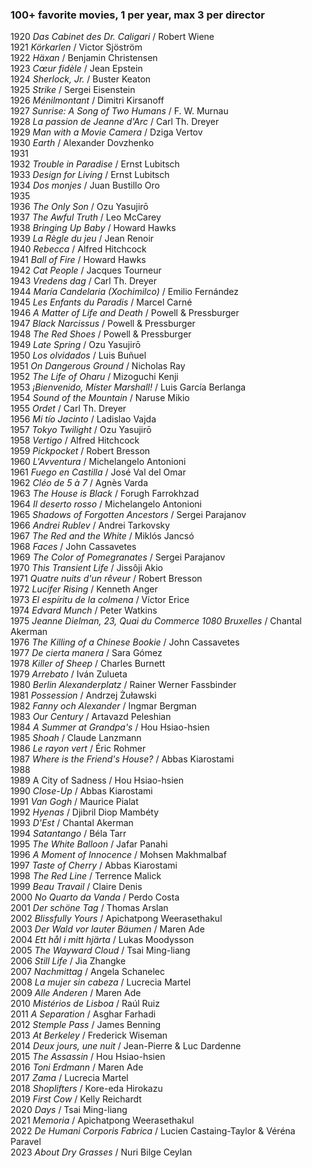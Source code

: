 ### 100+ favorite movies, 1 per year, max 3 per director

1920 _Das Cabinet des Dr. Caligari_ / Robert Wiene  
1921 _Körkarlen_ / Victor Sjöström  
1922 _Häxan_ / Benjamin Christensen  
1923 _Cœur fidèle_ / Jean Epstein  
1924 _Sherlock, Jr._ / Buster Keaton  
1925 _Strike_ / Sergei Eisenstein  
1926 _Ménilmontant_ / Dimitri Kirsanoff  
1927 _Sunrise: A Song of Two Humans_ / F. W. Murnau  
1928 _La passion de Jeanne d'Arc_ / Carl Th. Dreyer  
1929 _Man with a Movie Camera_ / Dziga Vertov  
1930 _Earth_ / Alexander Dovzhenko  
1931  
1932 _Trouble in Paradise_ / Ernst Lubitsch  
1933 _Design for Living_ / Ernst Lubitsch  
1934 _Dos monjes_ / Juan Bustillo Oro  
1935  
1936 _The Only Son_ / Ozu Yasujirō  
1937 _The Awful Truth_ / Leo McCarey  
1938 _Bringing Up Baby_ / Howard Hawks  
1939 _La Règle du jeu_ / Jean Renoir  
1940 _Rebecca_ / Alfred Hitchcock  
1941 _Ball of Fire_ / Howard Hawks  
1942 _Cat People_ / Jacques Tourneur  
1943 _Vredens dag_ / Carl Th. Dreyer  
1944 _María Candelaria (Xochimilco)_ / Emilio Fernández  
1945 _Les Enfants du Paradis_ / Marcel Carné  
1946 _A Matter of Life and Death_ / Powell & Pressburger  
1947 _Black Narcissus_ / Powell & Pressburger  
1948 _The Red Shoes_ / Powell & Pressburger  
1949 _Late Spring_ / Ozu Yasujirō  
1950 _Los olvidados_ / Luis Buñuel  
1951 _On Dangerous Ground_ / Nicholas Ray  
1952 _The Life of Oharu_ / Mizoguchi Kenji  
1953 _¡Bienvenido, Míster Marshall!_ / Luis García Berlanga  
1954 _Sound of the Mountain_ / Naruse Mikio  
1955 _Ordet_ / Carl Th. Dreyer  
1956 _Mi tío Jacinto_ / Ladislao Vajda  
1957 _Tokyo Twilight_ / Ozu Yasujirō  
1958 _Vertigo_ / Alfred Hitchcock  
1959 _Pickpocket_ / Robert Bresson  
1960 _L'Avventura_ / Michelangelo Antonioni  
1961 _Fuego en Castilla_ / José Val del Omar  
1962 _Cléo de 5 à 7_ / Agnès Varda  
1963 _The House is Black_ / Forugh Farrokhzad  
1964 _Il deserto rosso_ / Michelangelo Antonioni  
1965 _Shadows of Forgotten Ancestors_ / Sergei Parajanov  
1966 _Andrei Rublev_ / Andrei Tarkovsky  
1967 _The Red and the White_ / Miklós Jancsó  
1968 _Faces_ / John Cassavetes  
1969 _The Color of Pomegranates_ / Sergei Parajanov  
1970 _This Transient Life_ / Jissôji Akio  
1971 _Quatre nuits d'un rêveur_ / Robert Bresson  
1972 _Lucifer Rising_ / Kenneth Anger  
1973 _El espíritu de la colmena_ / Víctor Erice  
1974 _Edvard Munch_ / Peter Watkins  
1975 _Jeanne Dielman, 23, Quai du Commerce 1080 Bruxelles_ / Chantal Akerman  
1976 _The Killing of a Chinese Bookie_ / John Cassavetes  
1977 _De cierta manera_ / Sara Gómez  
1978 _Killer of Sheep_ / Charles Burnett  
1979 _Arrebato_ / Iván Zulueta  
1980 _Berlin Alexanderplatz_ / Rainer Werner Fassbinder  
1981 _Possession_ / Andrzej Żuławski  
1982 _Fanny och Alexander_ / Ingmar Bergman  
1983 _Our Century_ / Artavazd Peleshian  
1984 _A Summer at Grandpa's_ / Hou Hsiao-hsien  
1985 _Shoah_ / Claude Lanzmann  
1986 _Le rayon vert_ / Éric Rohmer  
1987 _Where is the Friend's House?_ / Abbas Kiarostami  
1988  
1989 A City of Sadness / Hou Hsiao-hsien  
1990 _Close-Up_ / Abbas Kiarostami  
1991 _Van Gogh_ / Maurice Pialat  
1992 _Hyenas_ / Djibril Diop Mambéty  
1993 _D'Est_ / Chantal Akerman  
1994 _Satantango_ / Béla Tarr  
1995 _The White Balloon_ / Jafar Panahi  
1996 _A Moment of Innocence_ / Mohsen Makhmalbaf  
1997 _Taste of Cherry_ / Abbas Kiarostami  
1998 _The Red Line_ / Terrence Malick  
1999 _Beau Travail_ / Claire Denis  
2000 _No Quarto da Vanda_ / Perdo Costa  
2001 _Der schöne Tag_ / Thomas Arslan  
2002 _Blissfully Yours_ / Apichatpong Weerasethakul  
2003 _Der Wald vor lauter Bäumen_ / Maren Ade  
2004 _Ett hål i mitt hjärta_ / Lukas Moodysson  
2005 _The Wayward Cloud_ / Tsai Ming-liang  
2006 _Still Life_ / Jia Zhangke  
2007 _Nachmittag_ / Angela Schanelec  
2008 _La mujer sin cabeza_ / Lucrecia Martel  
2009 _Alle Anderen_ / Maren Ade  
2010 _Mistérios de Lisboa_ / Raúl Ruiz  
2011 _A Separation_ / Asghar Farhadi  
2012 _Stemple Pass_ / James Benning  
2013 _At Berkeley_ / Frederick Wiseman  
2014 _Deux jours, une nuit_ / Jean-Pierre & Luc Dardenne  
2015 _The Assassin_ / Hou Hsiao-hsien  
2016 _Toni Erdmann_ / Maren Ade  
2017 _Zama_ / Lucrecia Martel  
2018 _Shoplifters_ / Kore-eda Hirokazu  
2019 _First Cow_ / Kelly Reichardt  
2020 _Days_ / Tsai Ming-liang  
2021 _Memoria_ / Apichatpong Weerasethakul  
2022 _De Humani Corporis Fabrica_ / Lucien Castaing-Taylor & Véréna Paravel  
2023 _About Dry Grasses_ / Nuri Bilge Ceylan  
